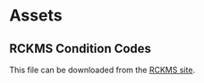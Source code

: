 # Assets

## RCKMS Condition Codes

This file can be downloaded from the [RCKMS site]("https://www.rckms.org/content-repository/).
